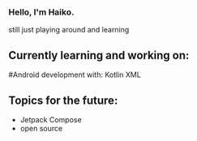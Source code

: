 ### Hello, I'm Haiko.


still just playing around and learning

## Currently learning and working on:

#Android development with:
  Kotlin
  XML


## Topics for the future:
- Jetpack Compose
- open source
<!---
HaikoFL/HaikoFL is a ✨ special ✨ repository because its `README.md` (this file) appears on your GitHub profile.
You can click the Preview link to take a look at your changes.
--->
